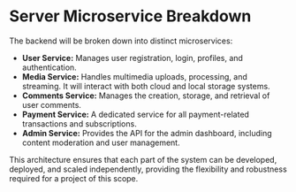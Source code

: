 # Server Microservice Breakdown

The backend will be broken down into distinct microservices:

* **User Service:** Manages user registration, login, profiles, and authentication.
* **Media Service:** Handles multimedia uploads, processing, and streaming. It will interact with both cloud and local storage systems.
* **Comments Service:** Manages the creation, storage, and retrieval of user comments.
* **Payment Service:** A dedicated service for all payment-related transactions and subscriptions.
* **Admin Service:** Provides the API for the admin dashboard, including content moderation and user management.

This architecture ensures that each part of the system can be developed, deployed, and scaled independently, providing the flexibility and robustness required for a project of this scope.
